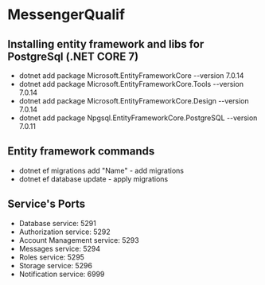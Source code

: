 # MessengerQualif

## Installing entity framework and libs for PostgreSql (.NET CORE 7)
* dotnet add package Microsoft.EntityFrameworkCore --version 7.0.14
* dotnet add package Microsoft.EntityFrameworkCore.Tools --version 7.0.14
* dotnet add package Microsoft.EntityFrameworkCore.Design --version 7.0.14
* dotnet add package Npgsql.EntityFrameworkCore.PostgreSQL --version 7.0.11

## Entity framework commands
* dotnet ef migrations add "Name" - add migrations
* dotnet ef database update - apply migrations

## Service's Ports
* Database service: 5291
* Authorization service: 5292
* Account Management service: 5293
* Messages service: 5294
* Roles service: 5295
* Storage service: 5296
* Notification service: 6999
